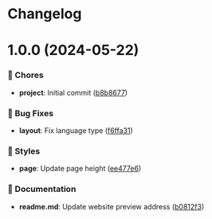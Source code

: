 <a name="readme-top"></a>

# Changelog

# 1.0.0 (2024-05-22)

### 🎫 Chores

- **project**: Initial commit ([b8b8677](https://github.com/draco-china/next-template/commit/b8b8677))

### 🐛 Bug Fixes

- **layout**: Fix language type ([f6ffa31](https://github.com/draco-china/next-template/commit/f6ffa31))

### 💄 Styles

- **page**: Update page height ([ee477e6](https://github.com/draco-china/next-template/commit/ee477e6))

### 📝 Documentation

- **readme.md**: Update website preview address ([b0812f3](https://github.com/draco-china/next-template/commit/b0812f3))
